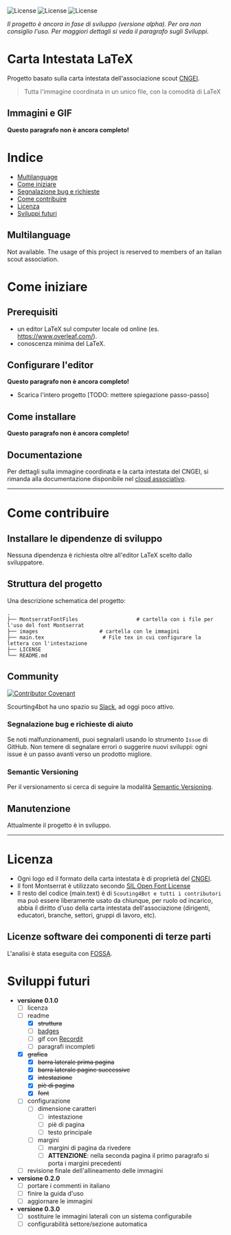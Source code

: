 
![License](https://img.shields.io/badge/status-work%20in%20progress-red) ![License](https://img.shields.io/badge/version-0.0.0-yellow) ![License](https://img.shields.io/github/languages/top/scouting4bot/carta_intestata_latex)

*Il progetto è ancora in fase di sviluppo (versione alpha). Per ora non consiglio l'uso.
Per maggiori dettagli si veda il paragrafo sugli Sviluppi.*

# Carta Intestata LaTeX
Progetto basato sulla carta intestata dell'associazione scout [CNGEI](https://cngei.it/).
> Tutta l'immagine coordinata in un unico file, con la comodità di LaTeX

## Immagini e GIF
**Questo paragrafo non è ancora completo!**

# Indice
- [Multilanguage](#multilanguage)
- [Come iniziare](#come-iniziare)
- [Segnalazione bug e richieste](#segnalazione-bug-e-richieste-di-aiuto)
- [Come contribuire](#come-contribuire)
- [Licenza](#licenza)
- [Sviluppi futuri](#sviluppi-futuri)

## Multilanguage
Not available. The usage of this project is reserved to members of an italian scout association.

# Come iniziare
## Prerequisiti
- un editor LaTeX sul computer locale od online (es. https://www.overleaf.com/).
- conoscenza minima del LaTeX.

## Configurare l'editor
**Questo paragrafo non è ancora completo!**
- Scarica l'intero progetto [TODO: mettere spiegazione passo-passo]

## Come installare
**Questo paragrafo non è ancora completo!**

## Documentazione
Per dettagli sulla immagine coordinata e la carta intestata del CNGEI, si rimanda alla documentazione disponibile nel [cloud associativo](https://cloud.cngei.it/index.php/apps/files/?dir=/Settori/Settore%20Comunicazione/KIT%20-%20Immagine%20COORDINATA&fileid=1901575).

---
# Come contribuire

## Installare le dipendenze di sviluppo
Nessuna dipendenza è richiesta oltre all'editor LaTeX scelto dallo sviluppatore.

## Struttura del progetto
Una descrizione schematica del progetto:
```
.
├── MontserratFontFiles                   # cartella con i file per l'uso del font Montserrat
├── images                    # cartella con le immagini
├── main.tex                   # File tex in cui configurare la lettera con l'intestazione
├── LICENSE
└── README.md
```	

## Community
[![Contributor Covenant](https://img.shields.io/badge/Contributor%20Covenant-2.0-4baaaa.svg)](https://www.contributor-covenant.org/version/2/0/code_of_conduct/code_of_conduct.md)

Scourting4bot ha uno spazio su [Slack](https://slack.com), ad oggi poco attivo.

### Segnalazione bug e richieste di aiuto
Se noti malfunzionamenti, puoi segnalarli usando lo strumento `Issue` di GitHub. Non temere di segnalare errori o suggerire nuovi sviluppi: ogni issue è un passo avanti verso un prodotto migliore.

### Semantic Versioning
Per il versionamento si cerca di seguire la modalità [Semantic Versioning](https://semver.org/).

## Manutenzione 
Attualmente il progetto è in sviluppo.

---
# Licenza 
* Ogni logo ed il formato della carta intestata è di proprietà del [CNGEI](https://cngei.it/).
* Il font Montserrat è utilizzato secondo [SIL Open Font License](https://scripts.sil.org/cms/scripts/page.php?site_id=nrsi&id=OFL)
* Il resto del codice (main.text) è di `Scouting4Bot e tutti i contributori` ma può essere liberamente usato da chiunque, per ruolo od incarico, abbia il diritto d'uso della carta intestata dell'associazione (dirigenti, educatori, branche, settori, gruppi di lavoro, etc).

## Licenze software dei componenti di terze parti
L'analisi è stata eseguita con [FOSSA](https://fossa.com/pricing/). 

# Sviluppi futuri
 - **versione 0.1.0**
   - [ ] licenza
   - [ ] readme
     - [x] ~~struttura~~
     - [ ] [badges](https://shields.io/)
     - [ ] gif con [Recordit](http://recordit.co/)
     - [ ] paragrafi incompleti
   - [x] ~~grafica~~
     - [x] ~~barra laterale prima pagina~~
     - [x] ~~barra laterale pagine successive~~
     - [x] ~~intestazione~~
     - [x] ~~piè di pagina~~
     - [x] ~~font~~
   - [ ] configurazione
     - [ ] dimensione caratteri
		  - [ ] intestazione
		  - [ ] piè di pagina
		  - [ ] testo principale
     - [ ] margini
       - [ ] margini di pagina da rivedere
       - [ ] **ATTENZIONE**: nella seconda pagina il primo paragrafo si porta i margini precedenti
    - [ ] revisione finale dell'allineamento delle immagini
 - **versione 0.2.0**
   - [ ] portare i commenti in italiano
   - [ ] finire la guida d'uso
   - [ ] aggiornare le immagini
 - **versione 0.3.0**
   - [ ] sostituire le immagini laterali con un sistema configurabile
   - [ ] configurabilità settore/sezione automatica
